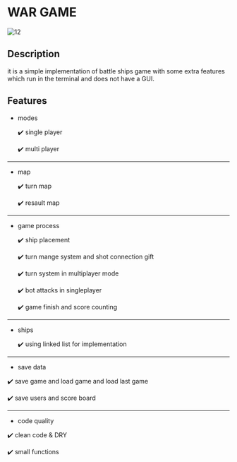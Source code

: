 # WAR GAME

![12](https://user-images.githubusercontent.com/93463377/176038831-0f6388cc-1de1-4a07-8eec-452e4373e57e.jpg)


## Description


it is a simple implementation of battle ships game with some extra features which run in the terminal and does not have a GUI.

## Features

* modes

    :heavy_check_mark: single player
    
    :heavy_check_mark: multi player
---------------------------------------------------------------------------------------------------

* map

  :heavy_check_mark: turn map
  
  :heavy_check_mark: resault map
 
---------------------------------------------------------------------------------------------------
  
* game process
  
  :heavy_check_mark:  ship placement
  
  :heavy_check_mark:  turn mange system and shot connection gift
  
  :heavy_check_mark:  turn system in multiplayer mode
  
  :heavy_check_mark:  bot attacks in singleplayer
  
  :heavy_check_mark:  game finish and score counting

---------------------------------------------------------------------------------------------------

* ships
  
  :heavy_check_mark: using linked list for implementation

---------------------------------------------------------------------------------------------------
  
* save data

:heavy_check_mark:  save game and load game and load last game

:heavy_check_mark:  save users and score board

---------------------------------------------------------------------------------------------------

* code quality

:heavy_check_mark:  clean code & DRY

:heavy_check_mark:   small functions

  
